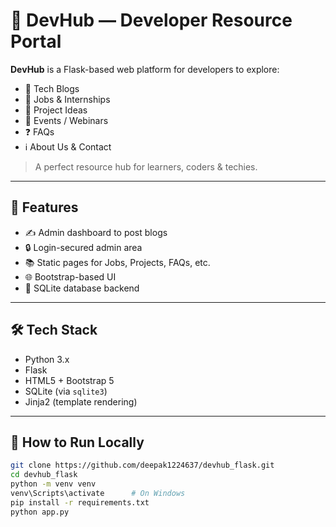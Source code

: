 # 🚀 DevHub — Developer Resource Portal

**DevHub** is a Flask-based web platform for developers to explore:
- 📝 Tech Blogs
- 💼 Jobs & Internships
- 🚀 Project Ideas
- 🎤 Events / Webinars
- ❓ FAQs
- ℹ️ About Us & Contact

> A perfect resource hub for learners, coders & techies.

---

## 🔧 Features

- ✍️ Admin dashboard to post blogs
- 🔒 Login-secured admin area
- 📚 Static pages for Jobs, Projects, FAQs, etc.
- 🌐 Bootstrap-based UI
- 💾 SQLite database backend

---

## 🛠️ Tech Stack

- Python 3.x
- Flask
- HTML5 + Bootstrap 5
- SQLite (via `sqlite3`)
- Jinja2 (template rendering)

---

## 🚀 How to Run Locally

```bash
git clone https://github.com/deepak1224637/devhub_flask.git
cd devhub_flask
python -m venv venv
venv\Scripts\activate      # On Windows
pip install -r requirements.txt
python app.py
